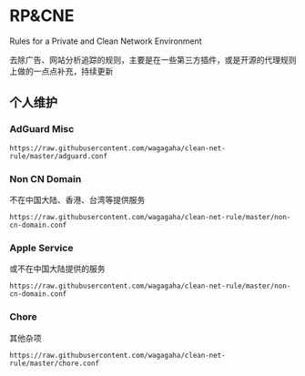 # RP&CNE

Rules for a Private and Clean Network Environment

去除广告、网站分析追踪的规则，主要是在一些第三方插件，或是开源的代理规则上做的一点点补充，持续更新

## 个人维护
### AdGuard Misc

```
https://raw.githubusercontent.com/wagagaha/clean-net-rule/master/adguard.conf
```

### Non CN Domain
不在中国大陆、香港、台湾等提供服务

```
https://raw.githubusercontent.com/wagagaha/clean-net-rule/master/non-cn-domain.conf
```
### Apple Service

或不在中国大陆提供的服务

```
https://raw.githubusercontent.com/wagagaha/clean-net-rule/master/non-cn-domain.conf
```

### Chore

其他杂项

```
https://raw.githubusercontent.com/wagagaha/clean-net-rule/master/chore.conf
```
